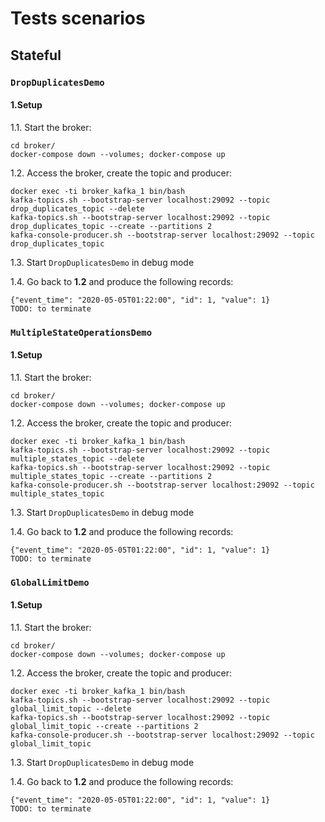 # Tests scenarios

## Stateful

### `DropDuplicatesDemo`

#### 1.Setup
1.1. Start the broker:
```
cd broker/
docker-compose down --volumes; docker-compose up
```
1.2. Access the broker, create the topic and producer:
```
docker exec -ti broker_kafka_1 bin/bash
kafka-topics.sh --bootstrap-server localhost:29092 --topic drop_duplicates_topic --delete
kafka-topics.sh --bootstrap-server localhost:29092 --topic drop_duplicates_topic --create --partitions 2
kafka-console-producer.sh --bootstrap-server localhost:29092 --topic drop_duplicates_topic
```
1.3. Start `DropDuplicatesDemo` in debug mode

1.4. Go back to **1.2** and produce the following records:
```
{"event_time": "2020-05-05T01:22:00", "id": 1, "value": 1}
TODO: to terminate
```

### `MultipleStateOperationsDemo`

#### 1.Setup
1.1. Start the broker:
```
cd broker/
docker-compose down --volumes; docker-compose up
```
1.2. Access the broker, create the topic and producer:
```
docker exec -ti broker_kafka_1 bin/bash
kafka-topics.sh --bootstrap-server localhost:29092 --topic multiple_states_topic --delete
kafka-topics.sh --bootstrap-server localhost:29092 --topic multiple_states_topic --create --partitions 2
kafka-console-producer.sh --bootstrap-server localhost:29092 --topic multiple_states_topic
```
1.3. Start `DropDuplicatesDemo` in debug mode

1.4. Go back to **1.2** and produce the following records:
```
{"event_time": "2020-05-05T01:22:00", "id": 1, "value": 1}
TODO: to terminate
```


### `GlobalLimitDemo`

#### 1.Setup
1.1. Start the broker:
```
cd broker/
docker-compose down --volumes; docker-compose up
```
1.2. Access the broker, create the topic and producer:
```
docker exec -ti broker_kafka_1 bin/bash
kafka-topics.sh --bootstrap-server localhost:29092 --topic global_limit_topic --delete
kafka-topics.sh --bootstrap-server localhost:29092 --topic global_limit_topic --create --partitions 2
kafka-console-producer.sh --bootstrap-server localhost:29092 --topic global_limit_topic
```
1.3. Start `DropDuplicatesDemo` in debug mode

1.4. Go back to **1.2** and produce the following records:
```
{"event_time": "2020-05-05T01:22:00", "id": 1, "value": 1}
TODO: to terminate
```